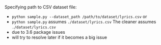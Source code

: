 Specifying path to CSV dataset file:
- `python sample.py --dataset_path /path/to/dataset/lyrics.csv` or
- `python sample.py` assumes `./dataset/lyrics.csv`
The cleaner assumes `./dataset/lyrics.csv`
- due to 3.6 package issues
- will try to resolve later if it becomes a big issue
